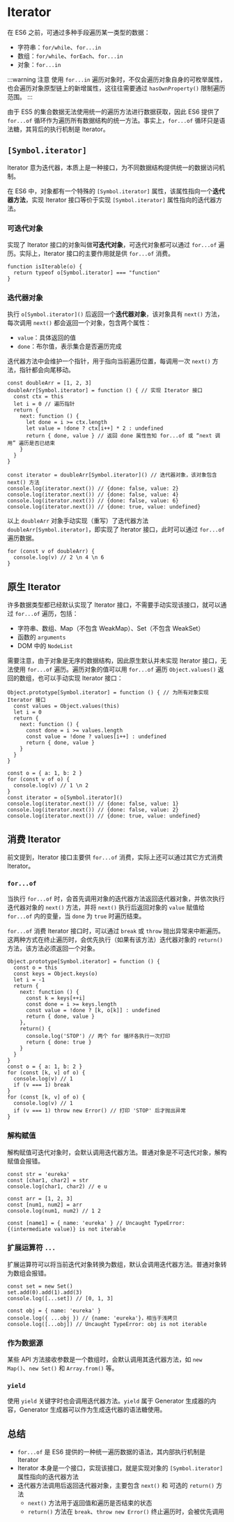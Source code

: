 # Iterator

在 ES6 之前，可通过多种手段遍历某一类型的数据：
- 字符串：`for/while`、`for...in`
- 数组：`for/while`、`forEach`、`for...in`
- 对象：`for...in`

:::warning 注意
使用 `for...in` 遍历对象时，不仅会遍历对象自身的可枚举属性，也会遍历对象原型链上的新增属性，这往往需要通过 `hasOwnProperty()` 限制遍历范围。
:::

由于 ES5 的集合数据无法使用统一的遍历方法进行数据获取，因此 ES6 提供了 `for...of` 循环作为遍历所有数据结构的统一方法。事实上，`for...of` 循环只是语法糖，其背后的执行机制是 Iterator。

## `[Symbol.iterator]`

Iterator 意为迭代器，本质上是一种接口，为不同数据结构提供统一的数据访问机制。

在 ES6 中，对象都有一个特殊的 `[Symbol.iterator]` 属性，该属性指向一个**迭代器方法**，实现 Iterator 接口等价于实现 `[Symbol.iterator]` 属性指向的迭代器方法。

### 可迭代对象

实现了 Iterator 接口的对象叫做**可迭代对象**，可迭代对象都可以通过 `for...of` 遍历。实际上，Iterator 接口的主要作用就是供 `for...of` 消费。

```JS
function isIterable(o) {
  return typeof o[Symbol.iterator] === "function"
}
```

### 迭代器对象

执行 `o[Symbol.iterator]()` 后返回一个**迭代器对象**，该对象具有 `next()` 方法，每次调用 `next()` 都会返回一个对象，包含两个属性：
- `value`：具体返回的值
- `done`：布尔值，表示集合是否遍历完成

迭代器方法中会维护一个指针，用于指向当前遍历位置，每调用一次 `next()` 方法，指针都会向尾移动。

```JS
const doubleArr = [1, 2, 3]
doubleArr[Symbol.iterator] = function () { // 实现 Iterator 接口
  const ctx = this
  let i = 0 // 遍历指针
  return {
    next: function () {
      let done = i >= ctx.length
      let value = !done ? ctx[i++] * 2 : undefined
      return { done, value } // 返回 done 属性告知 for...of 或 “next 调用” 遍历是否已结束
    }
  }
}

const iterator = doubleArr[Symbol.iterator]() // 迭代器对象，该对象包含 next() 方法
console.log(iterator.next()) // {done: false, value: 2}
console.log(iterator.next()) // {done: false, value: 4}
console.log(iterator.next()) // {done: false, value: 6}
console.log(iterator.next()) // {done: true, value: undefined}
```

以上 `doubleArr` 对象手动实现（重写）了迭代器方法 `doubleArr[Symbol.iterator]`，即实现了 Iterator 接口，此时可以通过 `for...of` 遍历数据。

```JS
for (const v of doubleArr) {
  console.log(v) // 2 \n 4 \n 6
}
```

## 原生 Iterator

许多数据类型都已经默认实现了 Iterator 接口，不需要手动实现该接口，就可以通过 `for...of` 遍历，包括：
- 字符串、数组、Map（不包含 WeakMap）、Set（不包含 WeakSet）
- 函数的 `arguments`
- DOM 中的 `NodeList`

需要注意，由于对象是无序的数据结构，因此原生默认并未实现 Iterator 接口，无法使用 `for...of` 遍历。遍历对象的值可以用 `for...of` 遍历 `Object.values()` 返回的数组，也可以手动实现 Iterator 接口：

```JS
Object.prototype[Symbol.iterator] = function () { // 为所有对象实现 Iterator 接口
  const values = Object.values(this)
  let i = 0
  return {
    next: function () {
      const done = i >= values.length
      const value = !done ? values[i++] : undefined
      return { done, value }
    }
  }
}

const o = { a: 1, b: 2 }
for (const v of o) {
  console.log(v) // 1 \n 2
}
const iterator = o[Symbol.iterator]()
console.log(iterator.next()) // {done: false, value: 1}
console.log(iterator.next()) // {done: false, value: 2}
console.log(iterator.next()) // {done: true, value: undefined}
```

## 消费 Iterator

前文提到，Iterator 接口主要供 `for...of` 消费，实际上还可以通过其它方式消费 Iterator。

### `for...of`

当执行 `for...of` 时，会首先调用对象的迭代器方法返回迭代器对象，并依次执行迭代器对象的 `next()` 方法，并将 `next()` 执行后返回对象的 `value` 赋值给 `for...of` 内的变量，当 `done` 为 `true` 时遍历结束。

`for...of` 消费 Iterator 接口时，可以通过 `break` 或 `throw` 抛出异常来中断遍历。这两种方式在终止遍历时，会优先执行（如果有该方法）迭代器对象的 `return()` 方法，该方法必须返回一个对象。

```JS
Object.prototype[Symbol.iterator] = function () {
  const o = this
  const keys = Object.keys(o)
  let i = -1
  return {
    next: function () {
      const k = keys[++i]
      const done = i >= keys.length
      const value = !done ? [k, o[k]] : undefined
      return { done, value }
    },
    return() {
      console.log('STOP') // 两个 for 循环各执行一次打印
      return { done: true }
    }
  }
}
const o = { a: 1, b: 2 }
for (const [k, v] of o) {
  console.log(v) // 1
  if (v === 1) break
}
for (const [k, v] of o) {
  console.log(v) // 1
  if (v === 1) throw new Error() // 打印 'STOP' 后才抛出异常
}
```

### 解构赋值

解构赋值可迭代对象时，会默认调用迭代器方法。普通对象是不可迭代对象，解构赋值会报错。

```JS
const str = 'eureka'
const [char1, char2] = str
console.log(char1, char2) // e u

const arr = [1, 2, 3]
const [num1, num2] = arr
console.log(num1, num2) // 1 2

const [name1] = { name: 'eureka' } // Uncaught TypeError: {(intermediate value)} is not iterable
```

### 扩展运算符 `...`

扩展运算符可以将当前迭代对象转换为数组，默认会调用迭代器方法。普通对象转为数组会报错。

```JS
const set = new Set()
set.add(0).add(1).add(3)
console.log([...set]) // [0, 1, 3]

const obj = { name: 'eureka' }
console.log({ ...obj }) // {name: 'eureka'}，相当于浅拷贝
console.log([...obj]) // Uncaught TypeError: obj is not iterable
```

### 作为数据源

某些 API 方法接收参数是一个数组时，会默认调用其迭代器方法，如 `new Map()`、`new Set()` 和 `Array.from()` 等。

### `yield`

使用 `yield` 关键字时也会调用迭代器方法。`yield` 属于 Generator 生成器的内容，Generator 生成器可以作为生成迭代器的语法糖使用。

## 总结

- `for...of` 是 ES6 提供的一种统一遍历数据的语法，其内部执行机制是 Iterator
- Iterator 本身是一个接口，实现该接口，就是实现对象的 `[Symbol.iterator]` 属性指向的迭代器方法
- 迭代器方法调用后返回迭代器对象，主要包含 `next()` 和 可选的 `return()` 方法
  - `next()` 方法用于返回值和遍历是否结束的状态
  - `return()` 方法在 `break`、`throw new Error()` 终止遍历时，会被优先调用
